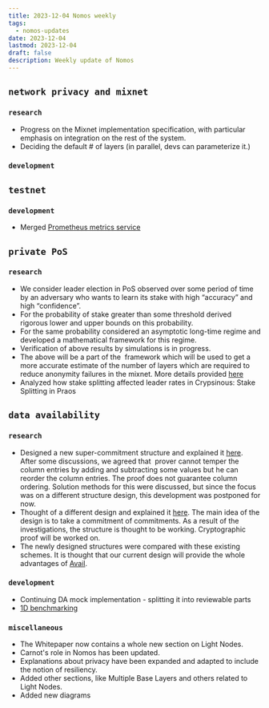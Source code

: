 ```yaml
---
title: 2023-12-04 Nomos weekly
tags:
  - nomos-updates
date: 2023-12-04
lastmod: 2023-12-04
draft: false
description: Weekly update of Nomos
---
```

## `network privacy and mixnet`

### `research`

- Progress on the Mixnet implementation specification, with particular emphasis on integration on the rest of the system.
- Deciding the default # of layers (in parallel, devs can parameterize it.)

### `development`


## `testnet`

### `development`

- Merged [Prometheus metrics service](https://github.com/logos-co/nomos-node/pull/522)

## `private PoS`

### `research`

- We consider leader election in PoS observed over some period of time by an adversary who wants to learn its stake with high “accuracy” and high “confidence”.
- For the probability of stake greater than some threshold derived rigorous lower and upper bounds on this probability.
- For the same probability considered an asymptotic long-time regime and developed a mathematical framework for this regime. 
- Verification of above results by simulations is in progress. 
- The above will be a part of the  framework which will be used to get a more accurate estimate of the number of layers which are required to reduce anonymity failures in the mixnet. More details provided [here](https://www.overleaf.com/read/xvgmfchdhgzh#acd15d)
- Analyzed how stake splitting affected leader rates in Crypsinous: Stake Splitting in Praos

## `data availability`

### `research`

- Designed a new super-commitment structure and explained it [here](https://www.notion.so/1-5d-SuperCommit-4a81bdaf19e64d53a4a158f38c6b6077). After some discussions, we agreed that  prover cannot temper the column entries by adding and subtracting some values but he can reorder the column entries. The proof does not guarantee column ordering. Solution methods for this were discussed, but since the focus was on a different structure design, this development was postponed for now.
- Thought of a different design and explained it [here](https://www.notion.so/New-Idea-cddf055558f84137ba19f01ea8fe15c7). The main idea of the design is to take a commitment of commitments. As a result of the investigations, the structure is thought to be working. Cryptographic proof will be worked on.
- The newly designed structures were compared with these existing schemes. It is thought that our current design will provide the whole advantages of [Avail](https://blog.availproject.org/a-guide-to-selecting-the-right-data-availability-layer/ ).

### `development`

- Continuing DA mock implementation - splitting it into reviewable parts
- [1D benchmarking](https://github.com/logos-co/semiavidpr-experiments/tree/kzg-1D-benchmarks) 

### `miscellaneous`

- The Whitepaper now contains a whole new section on Light Nodes.
- Carnot's role in Nomos has been updated.
- Explanations about privacy have been expanded and adapted to include the notion of resiliency.
- Added other sections, like Multiple Base Layers and others related to Light Nodes.
- Added new diagrams
